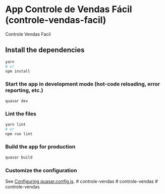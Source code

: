 # App Controle de Vendas Fácil (controle-vendas-facil)

Controle Vendas Facil

## Install the dependencies
```bash
yarn
# or
npm install
```

### Start the app in development mode (hot-code reloading, error reporting, etc.)
```bash
quasar dev
```


### Lint the files
```bash
yarn lint
# or
npm run lint
```



### Build the app for production
```bash
quasar build
```

### Customize the configuration
See [Configuring quasar.config.js](https://v2.quasar.dev/quasar-cli-vite/quasar-config-js).
#   c o n t r o l e - v e n d a s  
 #   c o n t r o l e - v e n d a s  
 #   c o n t r o l e - v e n d a s  
 